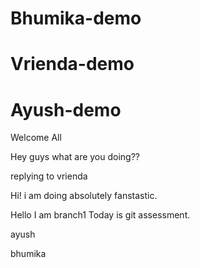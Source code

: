 # Bhumika-demo

# Vrienda-demo

# Ayush-demo

Welcome All

Hey guys what are you doing??

replying to vrienda

Hi! i am doing absolutely fanstastic.

Hello I am branch1
Today is git assessment.

ayush

bhumika

